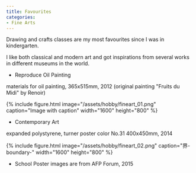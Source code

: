 ```yaml
---
title: Favourites
categories:
- Fine Arts
---
```


Drawing and crafts classes are my most favourites since I was in kindergarten.

I like both classical and modern art and got inspirations from several works in different museums in the world.

<!-- more -->

* Reproduce Oil Painting

materials for oil painting, 365x515mm, 2012 (original painting "Fruits du Midi" by Renoir)

{% include figure.html image="/assets/hobby/fineart_01.png" caption="Image with caption" width="1600" height="800"  %}


* Contemporary Art

expanded polystyrene, turner poster color No.31 400x450mm, 2014

{% include figure.html image="/assets/hobby/fineart_02.png" caption="界-boundary-"  width="1600" height="800"  %}


* School Poster
images are from AFP Forum, 2015
